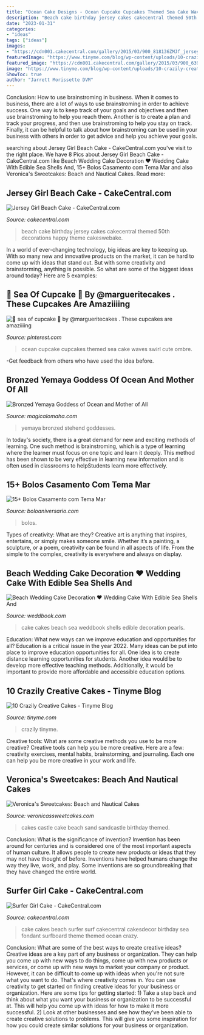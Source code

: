 ```yaml
---
title: "Ocean Cake Designs - Ocean Cupcake Cupcakes Themed Sea Cake Waves Swirl Cute Ombre"
description: "Beach cake birthday jersey cakes cakecentral themed 50th decorations happy theme cakeswebake"
date: "2023-01-31"
categories:
- "ideas"
tags: ["ideas"]
images:
- "https://cdn001.cakecentral.com/gallery/2015/03/900_818136ZMJf_jersey-girl-beach-cake.jpg"
featuredImage: "https://www.tinyme.com/blog/wp-content/uploads/10-crazily-creative-cakes/10-Crazily-Creative-Cakes-1-7.jpg"
featured_image: "https://cdn001.cakecentral.com/gallery/2015/03/900_639191okcB_surfer-girl-cake.jpg"
image: "https://www.tinyme.com/blog/wp-content/uploads/10-crazily-creative-cakes/10-Crazily-Creative-Cakes-1-7.jpg"
ShowToc: true
author: "Jarrett Morissette DVM"
---
```



Conclusion: How to use brainstroming in business.
When it comes to business, there are a lot of ways to use brainstroming in order to achieve success. One way is to keep track of your goals and objectives and then use brainstroming to help you reach them. Another is to create a plan and track your progress, and then use brainstroming to help you stay on track. Finally, it can be helpful to talk about how brainstroming can be used in your business with others in order to get advice and help you achieve your goals.

	

		
searching about Jersey Girl Beach Cake - CakeCentral.com you've visit to the right place. We have 8 Pics about Jersey Girl Beach Cake - CakeCentral.com like Beach Wedding Cake Decoration ♥ Wedding Cake With Edible Sea Shells And, 15+ Bolos Casamento com Tema Mar and also Veronica&#039;s Sweetcakes: Beach and Nautical Cakes. Read more:
		
    
## Jersey Girl Beach Cake - CakeCentral.com

<img loading=lazy src="https://cdn001.cakecentral.com/gallery/2015/03/900_818136ZMJf_jersey-girl-beach-cake.jpg" onerror="this.onerror=null;this.src='https://tse4.mm.bing.net/th?id=OIP.FrBTPZFJqUl1hPAGHiMU4QHaJ5&amp;pid=15.1';" alt="Jersey Girl Beach Cake - CakeCentral.com">

_Source: cakecentral.com_

>beach cake birthday jersey cakes cakecentral themed 50th decorations happy theme cakeswebake. 

	

In a world of ever-changing technology, big ideas are key to keeping up. With so many new and innovative products on the market, it can be hard to come up with ideas that stand out. But with some creativity and brainstorming, anything is possible. So what are some of the biggest ideas around today? Here are 5 examples: 

    
## 🌊 Sea Of Cupcake 🌊 By @margueritecakes . These Cupcakes Are Amaziiiing

<img loading=lazy src="https://i.pinimg.com/736x/0b/c7/97/0bc797b399b994537d53cd102127df74--ocean-cupcake-blue-cupcake.jpg" onerror="this.onerror=null;this.src='https://tse4.mm.bing.net/th?id=OIP.0yk0o_kGzQXeHCeI5ECREAHaHa&amp;pid=15.1';" alt="🌊 sea of cupcake 🌊 by @margueritecakes . These cupcakes are amaziiiing">

_Source: pinterest.com_

>ocean cupcake cupcakes themed sea cake waves swirl cute ombre. 

	

-Get feedback from others who have used the idea before.

    
## Bronzed Yemaya Goddess Of Ocean And Mother Of All

<img loading=lazy src="https://www.magicalomaha.com/resize/Shared/Images/Product/Bronzed-Yemaya-Goddess-of-Ocean-and-Mother-of-All/YemayaStatue.jpg?bw=1000&amp;w=1000&amp;bh=1000&amp;h=1000" onerror="this.onerror=null;this.src='https://tse2.mm.bing.net/th?id=OIP._5DkTJE-dUFyVgcTcZQzagHaO6&amp;pid=15.1';" alt="Bronzed Yemaya Goddess of Ocean and Mother of All">

_Source: magicalomaha.com_

>yemaya bronzed stehend goddesses. 

	

In today's society, there is a great demand for new and exciting methods of learning. One such method is brainstroming, which is a type of learning where the learner must focus on one topic and learn it deeply. This method has been shown to be very effective in learning new information and is often used in classrooms to helpStudents learn more effectively.

    
## 15+ Bolos Casamento Com Tema Mar

<img loading=lazy src="https://boloaniversario.com/wp-content/uploads/bolos-casamento-mar-6.jpg" onerror="this.onerror=null;this.src='https://tse4.mm.bing.net/th?id=OIP.SV9qQEWccPlK4VSxHKK6uAHaJ3&amp;pid=15.1';" alt="15+ Bolos Casamento com Tema Mar">

_Source: boloaniversario.com_

>bolos. 

	

Types of creativity: What are they?
Creative art is anything that inspires, entertains, or simply makes someone smile. Whether it’s a painting, a sculpture, or a poem, creativity can be found in all aspects of life. From the simple to the complex, creativity is everywhere and always on display.

    
## Beach Wedding Cake Decoration ♥ Wedding Cake With Edible Sea Shells And

<img loading=lazy src="http://s6.weddbook.me/t1/1/1/2/1121388/cakes.jpg" onerror="this.onerror=null;this.src='https://tse2.mm.bing.net/th?id=OIP.s0ySGrbX0dJCYxL16UBeVwHaNM&amp;pid=15.1';" alt="Beach Wedding Cake Decoration ♥ Wedding Cake With Edible Sea Shells And">

_Source: weddbook.com_

>cake cakes beach sea weddbook shells edible decoration pearls. 

	

Education: What new ways can we improve education and opportunities for all?
Education is a critical issue in the year 2022. Many ideas can be put into place to improve education opportunities for all. One idea is to create distance learning opportunities for students. Another idea would be to develop more effective teaching methods. Additionally, it would be important to provide more affordable and accessible education options.

    
## 10 Crazily Creative Cakes - Tinyme Blog

<img loading=lazy src="https://www.tinyme.com/blog/wp-content/uploads/10-crazily-creative-cakes/10-Crazily-Creative-Cakes-1-7.jpg" onerror="this.onerror=null;this.src='https://tse3.mm.bing.net/th?id=OIP.Fpp9Gfz8ItXU1ITUGWYmcAHaLJ&amp;pid=15.1';" alt="10 Crazily Creative Cakes - Tinyme Blog">

_Source: tinyme.com_

>crazily tinyme. 

	

Creative tools: What are some creative methods you use to be more creative?
Creative tools can help you be more creative. Here are a few: creativity exercises, mental habits, brainstorming, and journaling. Each one can help you be more creative in your work and life.

    
## Veronica&#039;s Sweetcakes: Beach And Nautical Cakes

<img loading=lazy src="http://www.veronicassweetcakes.com/wp-content/uploads/2010/09/12-Sandcastle-Sand-Castle-Wedding-Cake.jpg" onerror="this.onerror=null;this.src='https://tse1.mm.bing.net/th?id=OIP.hmmzpbrm478FEc7Stg1WSQHaJ5&amp;pid=15.1';" alt="Veronica&#039;s Sweetcakes: Beach and Nautical Cakes">

_Source: veronicassweetcakes.com_

>cakes castle cake beach sand sandcastle birthday themed. 

	

Conclusion: What is the significance of invention?
Invention has been around for centuries and is considered one of the most important aspects of human culture. It allows people to create new products or ideas that they may not have thought of before. Inventions have helped humans change the way they live, work, and play. Some inventions are so groundbreaking that they have changed the entire world.

    
## Surfer Girl Cake - CakeCentral.com

<img loading=lazy src="https://cdn001.cakecentral.com/gallery/2015/03/900_639191okcB_surfer-girl-cake.jpg" onerror="this.onerror=null;this.src='https://tse1.mm.bing.net/th?id=OIP.-DO-TOpDIUvAZzDon15g3gHaKj&amp;pid=15.1';" alt="Surfer Girl Cake - CakeCentral.com">

_Source: cakecentral.com_

>cake cakes beach surfer surf cakecentral cakesdecor birthday sea fondant surfboard theme themed ocean crazy. 

	

Conclusion: What are some of the best ways to create creative ideas?
Creative ideas are a key part of any business or organization. They can help you come up with new ways to do things, come up with new products or services, or come up with new ways to market your company or product. However, it can be difficult to come up with ideas when you're not sure what you want to do. That's where creativity comes in. You can use creativity to get started on finding creative ideas for your business or organization. Here are some tips for getting started: 1) Take a step back and think about what you want your business or organization to be successful at. This will help you come up with ideas for how to make it more successful. 2) Look at other businesses and see how they've been able to create creative solutions to problems. This will give you some inspiration for how you could create similar solutions for your business or organization.

